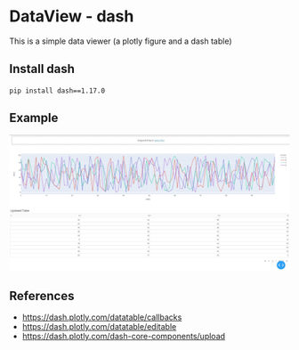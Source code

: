 # DataView - dash
This is a simple data viewer (a plotly figure and a dash table)

## Install dash
```
pip install dash==1.17.0
```

## Example
![sample pic](./pics/example.jpg "Sample")

## References
* https://dash.plotly.com/datatable/callbacks
* https://dash.plotly.com/datatable/editable
* https://dash.plotly.com/dash-core-components/upload